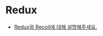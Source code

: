 # Redux

- [Redux와 Recoil에 대해 설명해주세요.](https://github.com/4F4-Association/cheer4-study-1st/blob/main/Resources/%EC%83%81%ED%83%9C%EA%B4%80%EB%A6%AC/Redux/Redux_Recoil.md)
